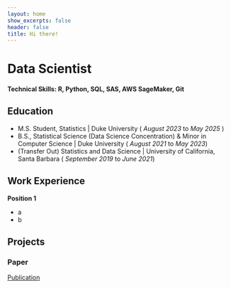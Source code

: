 ```yaml
---
layout: home
show_excerpts: false
header: false
title: Hi there!
---
```


# Data Scientist

#### Technical Skills: R, Python, SQL, SAS, AWS SageMaker, Git

## Education
- M.S. Student, Statistics | Duke University ( _August 2023_ to _May 2025_ )
- B.S., Statistical Science (Data Science Concentration) & Minor in Computer Science | Duke University ( _August 2021_ to _May 2023_)
- (Transfer Out) Statistics and Data Science | University of California, Santa Barbara ( _September 2019_ to _June 2021_)

## Work Experience
**Position 1**
- a
- b

## Projects
### Paper
[Publication](https://ieeexplore.ieee.org/document/9332362)








